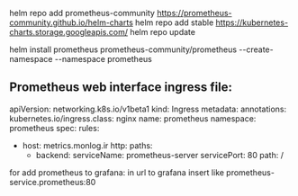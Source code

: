 helm repo add prometheus-community https://prometheus-community.github.io/helm-charts
helm repo add stable https://kubernetes-charts.storage.googleapis.com/
helm repo update



helm install prometheus prometheus-community/prometheus --create-namespace --namespace prometheus


Prometheus web interface ingress file:
---
apiVersion: networking.k8s.io/v1beta1
kind: Ingress
metadata:
  annotations:
    kubernetes.io/ingress.class: nginx
  name: prometheus
  namespace: prometheus
spec:
  rules:
  - host: metrics.monlog.ir
    http:
      paths:
      - backend:
          serviceName: prometheus-server
          servicePort: 80
        path: /

for add prometheus to grafana:  in url to grafana insert like 
prometheus-service.prometheus:80
